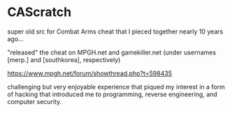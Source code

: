 # CAScratch
super old src for Combat Arms cheat that I pieced together nearly 10 years ago... 

"released" the cheat on MPGH.net and gamekiller.net (under usernames [merp.] and [southkorea], respectively)

https://www.mpgh.net/forum/showthread.php?t=598435

challenging but very enjoyable experience that piqued my interest in a form of hacking that introduced me to programming, reverse engineering, and computer security.
